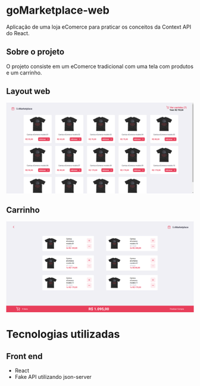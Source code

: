 # goMarketplace-web
Aplicação de uma loja eComerce para praticar os conceitos da Context API do React.

## Sobre o projeto

O projeto consiste em um eComerce tradicional com uma tela com produtos e um carrinho.

## Layout web

![Web 1](https://github.com/acferlucas/goMarketplace-web/blob/main/public/goMarktplaceHome.png)

## Carrinho
![Web 2](https://github.com/acferlucas/goMarketplace-web/blob/main/public/marketplace.png)


# Tecnologias utilizadas
## Front end
- React
- Fake API utilizando json-server
